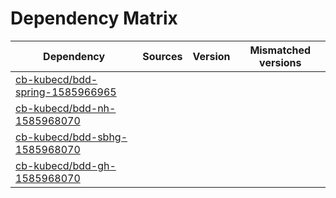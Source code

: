# Dependency Matrix

Dependency | Sources | Version | Mismatched versions
---------- | ------- | ------- | -------------------
[cb-kubecd/bdd-spring-1585966965](https://github.com/cb-kubecd/bdd-spring-1585966965.git) |  | []() | 
[cb-kubecd/bdd-nh-1585968070](https://github.com/cb-kubecd/bdd-nh-1585968070.git) |  | []() | 
[cb-kubecd/bdd-sbhg-1585968070](https://github.com/cb-kubecd/bdd-sbhg-1585968070.git) |  | []() | 
[cb-kubecd/bdd-gh-1585968070](https://github.com/cb-kubecd/bdd-gh-1585968070.git) |  | []() | 
